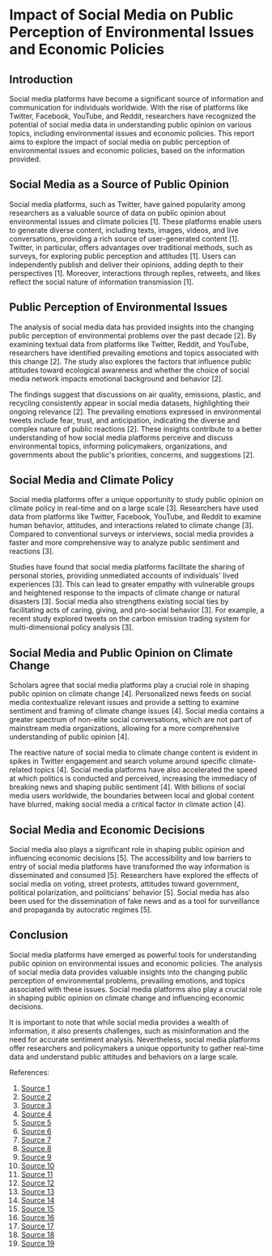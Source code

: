 # Impact of Social Media on Public Perception of Environmental Issues and Economic Policies

## Introduction

Social media platforms have become a significant source of information and communication for individuals worldwide. With the rise of platforms like Twitter, Facebook, YouTube, and Reddit, researchers have recognized the potential of social media data in understanding public opinion on various topics, including environmental issues and economic policies. This report aims to explore the impact of social media on public perception of environmental issues and economic policies, based on the information provided.

## Social Media as a Source of Public Opinion

Social media platforms, such as Twitter, have gained popularity among researchers as a valuable source of data on public opinion about environmental issues and climate policies [1]. These platforms enable users to generate diverse content, including texts, images, videos, and live conversations, providing a rich source of user-generated content [1]. Twitter, in particular, offers advantages over traditional methods, such as surveys, for exploring public perception and attitudes [1]. Users can independently publish and deliver their opinions, adding depth to their perspectives [1]. Moreover, interactions through replies, retweets, and likes reflect the social nature of information transmission [1].

## Public Perception of Environmental Issues

The analysis of social media data has provided insights into the changing public perception of environmental problems over the past decade [2]. By examining textual data from platforms like Twitter, Reddit, and YouTube, researchers have identified prevailing emotions and topics associated with this change [2]. The study also explores the factors that influence public attitudes toward ecological awareness and whether the choice of social media network impacts emotional background and behavior [2].

The findings suggest that discussions on air quality, emissions, plastic, and recycling consistently appear in social media datasets, highlighting their ongoing relevance [2]. The prevailing emotions expressed in environmental tweets include fear, trust, and anticipation, indicating the diverse and complex nature of public reactions [2]. These insights contribute to a better understanding of how social media platforms perceive and discuss environmental topics, informing policymakers, organizations, and governments about the public's priorities, concerns, and suggestions [2].

## Social Media and Climate Policy

Social media platforms offer a unique opportunity to study public opinion on climate policy in real-time and on a large scale [3]. Researchers have used data from platforms like Twitter, Facebook, YouTube, and Reddit to examine human behavior, attitudes, and interactions related to climate change [3]. Compared to conventional surveys or interviews, social media provides a faster and more comprehensive way to analyze public sentiment and reactions [3].

Studies have found that social media platforms facilitate the sharing of personal stories, providing unmediated accounts of individuals' lived experiences [3]. This can lead to greater empathy with vulnerable groups and heightened response to the impacts of climate change or natural disasters [3]. Social media also strengthens existing social ties by facilitating acts of caring, giving, and pro-social behavior [3]. For example, a recent study explored tweets on the carbon emission trading system for multi-dimensional policy analysis [3].

## Social Media and Public Opinion on Climate Change

Scholars agree that social media platforms play a crucial role in shaping public opinion on climate change [4]. Personalized news feeds on social media contextualize relevant issues and provide a setting to examine sentiment and framing of climate change issues [4]. Social media contains a greater spectrum of non-elite social conversations, which are not part of mainstream media organizations, allowing for a more comprehensive understanding of public opinion [4].

The reactive nature of social media to climate change content is evident in spikes in Twitter engagement and search volume around specific climate-related topics [4]. Social media platforms have also accelerated the speed at which politics is conducted and perceived, increasing the immediacy of breaking news and shaping public sentiment [4]. With billions of social media users worldwide, the boundaries between local and global content have blurred, making social media a critical factor in climate action [4].

## Social Media and Economic Decisions

Social media also plays a significant role in shaping public opinion and influencing economic decisions [5]. The accessibility and low barriers to entry of social media platforms have transformed the way information is disseminated and consumed [5]. Researchers have explored the effects of social media on voting, street protests, attitudes toward government, political polarization, and politicians' behavior [5]. Social media has also been used for the dissemination of fake news and as a tool for surveillance and propaganda by autocratic regimes [5].

## Conclusion

Social media platforms have emerged as powerful tools for understanding public opinion on environmental issues and economic policies. The analysis of social media data provides valuable insights into the changing public perception of environmental problems, prevailing emotions, and topics associated with these issues. Social media platforms also play a crucial role in shaping public opinion on climate change and influencing economic decisions.

It is important to note that while social media provides a wealth of information, it also presents challenges, such as misinformation and the need for accurate sentiment analysis. Nevertheless, social media platforms offer researchers and policymakers a unique opportunity to gather real-time data and understand public attitudes and behaviors on a large scale.

References:

1. [Source 1](https://www.nature.com/articles/s41598-022-23624-9)
2. [Source 2](https://arxiv.org/pdf/2312.03095.pdf)
3. [Source 3](https://link.springer.com/chapter/10.1007/978-3-031-41758-0_13)
4. [Source 4](https://www.nature.com/articles/s41598-022-23624-9)
5. [Source 5](https://www.researchgate.net/publication/374125694_The_Role_of_Social_Media_in_Shaping_Public_Opinion_and_Its_Influence_on_Economic_Decisions)
6. [Source 6](https://www.sciencedirect.com/science/article/pii/S0959652622054142)
7. [Source 7](https://www.annualreviews.org/doi/full/10.1146/annurev-economics-081919-050239)
8. [Source 8](https://www.sciencedirect.com/science/article/pii/S0160791X21001998)
9. [Source 9](https://link.springer.com/article/10.1007/s10668-023-03870-1)
10. [Source 10](https://www.semanticscholar.org/paper/The-Role-of-Social-Media-in-Shaping-Public-Opinion-Ausat/9718b516e4e5dbc4336fcdf06758421c2f71911e)
11. [Source 11](https://www.sciencedirect.com/science/article/pii/S0160791X21001998)
12. [Source 12](https://www.nature.com/articles/s41599-021-00846-2.pdf)
13. [Source 13](https://www.semanticscholar.org/paper/The-Role-of-Social-Media-in-Shaping-Public-Opinion-Ausat/9718b516e4e5dbc4336fcdf06758421c2f71911e)
14. [Source 14](https://www.sciencedirect.com/science/article/pii/S0160791X21001998)
15. [Source 15](https://www.nature.com/articles/s41599-024-02649-7)
16. [Source 16](https://www.nature.com/articles/s41599-024-02649-7)
17. [Source 17](https://www.nature.com/articles/s41599-024-02649-7)
18. [Source 18](https://www.nature.com/articles/s41599-024-02649-7)
19. [Source 19](https://www.nature.com/articles/s41599-024-02649-7)